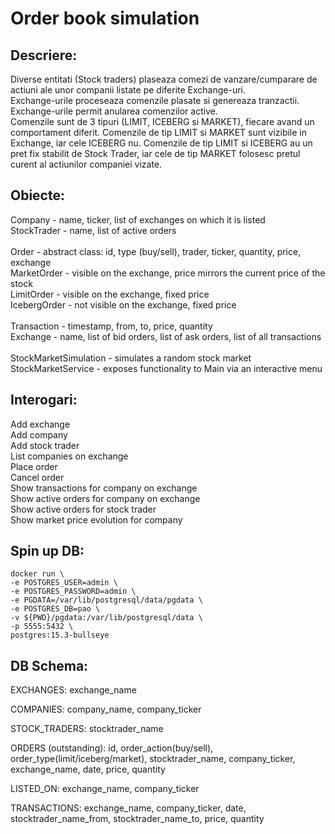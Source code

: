 # Order book simulation

## Descriere:

Diverse entitati (Stock traders) plaseaza comezi de vanzare/cumparare de actiuni ale unor companii listate pe diferite
Exchange-uri.
<br>
Exchange-urile proceseaza comenzile plasate si genereaza tranzactii. Exchange-urile permit anularea comenzilor active.
<br>
Comenzile sunt de 3 tipuri (LIMIT, ICEBERG si MARKET), fiecare avand un comportament diferit. Comenzile de tip LIMIT si
MARKET sunt vizibile in Exchange, iar cele ICEBERG nu. Comenzile de tip LIMIT si ICEBERG au un pret fix stabilit de
Stock Trader, iar cele de tip MARKET folosesc pretul curent al actiunilor companiei vizate.

## Obiecte:

Company - name, ticker, list of exchanges on which it is listed
<br>
StockTrader - name, list of active orders
<br>
<br>
Order - abstract class: id, type (buy/sell), trader, ticker, quantity, price, exchange
<br>
MarketOrder - visible on the exchange, price mirrors the current price of the stock
<br>
LimitOrder - visible on the exchange, fixed price
<br>
IcebergOrder - not visible on the exchange, fixed price
<br>
<br>
Transaction - timestamp, from, to, price, quantity
<br>
Exchange - name, list of bid orders, list of ask orders, list of all transactions
<br>
<br>
StockMarketSimulation - simulates a random stock market
<br>
StockMarketService - exposes functionality to Main via an interactive menu

## Interogari:

Add exchange
<br>
Add company
<br>
Add stock trader
<br>
List companies on exchange
<br>
Place order
<br>
Cancel order
<br>
Show transactions for company on exchange
<br>
Show active orders for company on exchange
<br>
Show active orders for stock trader
<br>
Show market price evolution for company

## Spin up DB:

```
docker run \
-e POSTGRES_USER=admin \
-e POSTGRES_PASSWORD=admin \
-e PGDATA=/var/lib/postgresql/data/pgdata \
-e POSTGRES_DB=pao \
-v ${PWD}/pgdata:/var/lib/postgresql/data \
-p 5555:5432 \
postgres:15.3-bullseye
```

## DB Schema:

EXCHANGES: exchange_name

COMPANIES: company_name, company_ticker

STOCK_TRADERS: stocktrader_name

ORDERS (outstanding): id, order_action(buy/sell), order_type(limit/iceberg/market), stocktrader_name, company_ticker,
exchange_name, date, price, quantity

LISTED_ON: exchange_name, company_ticker

TRANSACTIONS: exchange_name, company_ticker, date, stocktrader_name_from, stocktrader_name_to, price, quantity
